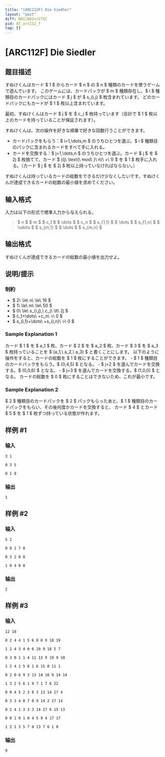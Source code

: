 ```yaml
---
title: "[ARC112F] Die Siedler"
layout: "post"
diff: NOI/NOI+/CTSC
pid: AT_arc112_f
tag: []
---
```


# [ARC112F] Die Siedler

## 题目描述

[problemUrl]: https://atcoder.jp/contests/arc112/tasks/arc112_f

すぬけくんはカード $ 1 $ からカード $ n $ の $ n $ 種類のカードを使うゲームで遊んでいます。 このゲームには、カードパックが $ m $ 種類存在し、$ i $ 種類目のカードパックにはカード $ j $ が $ s_{i,j} $ 枚含まれています。 どのカードパックにもカードが $ 1 $ 枚以上含まれています。

最初、すぬけくんはカード $ j $ を $ c_j $ 枚持っています（合計で $ 1 $ 枚以上のカードを持っていることが保証されます）。

すぬけくんは、次の操作を好きな順番で好きな回数行うことができます。

- カードパックをもらう：$ i=1,\dots,m $ のうちひとつを選ぶ。$ i $ 種類目のパックに含まれるカードをすべて手に入れる。
- カードを交換する：$ j=1,\dots,n $ のうちひとつを選ぶ。カード $ j $ を $ 2j $ 枚捨てて、カード $ ((j\ \text{\ mod\ }\ n)\ +\ 1) $ を $ 1 $ 枚手に入れる。（カード $ j $ を $ 2j $ 枚以上持っていなければならない。）

すぬけくんは持っているカードの総数をできるだけ少なくしたいです。すぬけくんが達成できるカードの総数の最小値を求めてください。

## 输入格式

入力は以下の形式で標準入力から与えられる。

> $ n $ $ m $ $ c_1 $ $ \dots $ $ c_n $ $ s_{1,1} $ $ \dots $ $ s_{1,n} $ $ \vdots $ $ s_{m,1} $ $ \dots $ $ s_{m,n} $

## 输出格式

すぬけくんが達成できるカードの総数の最小値を出力せよ。

## 说明/提示

### 制約

- $ 2\ \le\ n\ \le\ 16 $
- $ 1\ \le\ m\ \le\ 50 $
- $ 0\ \le\ s_{i,j},\ c_j\ \lt\ 2j $
- $ c_1+\dots\ +c_n\ >\ 0 $
- $ s_{i,1}+\dots\ +s_{i,n}\ >\ 0 $

### Sample Explanation 1

カード $ 1 $ を $ a_1 $ 枚、カード $ 2 $ を $ a_2 $ 枚、カード $ 3 $ を $ a_3 $ 枚持っていることを $ (a_1,\ a_2,\ a_3) $ と書くことにします。 以下のように操作をすると、カードの総数を $ 1 $ 枚にすることができます。 - $ 1 $ 種類目のカードパックをもらう。$ (0,4,5) $ となる。 - $ j=2 $ を選んでカードを交換する。$ (0,0,6) $ となる。 - $ j=3 $ を選んでカードを交換する。$ (1,0,0) $ となる。 カードの総数を $ 0 $ 枚にすることはできないため、これが最小です。

### Sample Explanation 2

$ 2 $ 種類目のカードパックを $ 2 $ パックもらったあと、$ 1 $ 種類目のカードパックをもらい、その後何度かカードを交換すると、 カード $ 4 $ とカード $ 5 $ を $ 1 $ 枚ずつ持っている状態が作れます。

## 样例 #1

### 输入

```
3 1
0 3 5
0 1 0
```

### 输出

```
1
```

## 样例 #2

### 输入

```
5 2
0 0 1 7 0
0 3 2 0 0
1 0 4 0 0
```

### 输出

```
2
```

## 样例 #3

### 输入

```
12 10
0 2 4 4 1 5 6 8 0 9 18 19
1 2 4 3 4 0 6 10 9 18 5 7
0 3 0 1 1 4 11 13 9 19 9 10
1 2 4 1 5 8 1 6 15 0 11 1
0 2 0 6 9 3 13 14 16 9 14 14
1 3 2 5 6 1 9 7 1 7 6 22
0 0 4 5 2 3 8 3 13 14 17 4
0 3 3 4 0 7 0 9 14 2 17 14
0 2 4 1 3 3 3 14 17 6 15 13
0 0 1 0 1 0 4 5 9 4 17 17
1 2 1 3 5 7 0 13 7 6 1 0
```

### 输出

```
9
```

